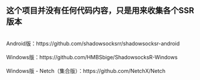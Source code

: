 <h2>这个项目并没有任何代码内容，只是用来收集各个SSR版本</h2><br>
Android版：https://github.com/shadowsocksrr/shadowsocksr-android<br><br>
Windows版：https://github.com/HMBSbige/ShadowsocksR-Windows<br><br>
Windows版 - Netch（集合版）：https://github.com/NetchX/Netch<br><br>
